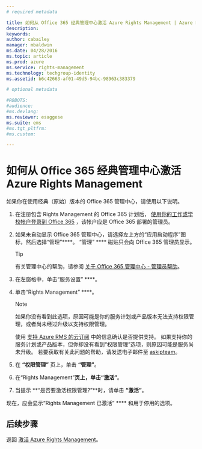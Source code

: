```yaml
---
# required metadata

title: 如何从 Office 365 经典管理中心激活 Azure Rights Management | Azure RMS
description:
keywords:
author: cabailey
manager: mbaldwin
ms.date: 04/28/2016
ms.topic: article
ms.prod: azure
ms.service: rights-management
ms.technology: techgroup-identity
ms.assetid: b6c42663-af01-49d5-94bc-98963c383379

# optional metadata

#ROBOTS:
#audience:
#ms.devlang:
ms.reviewer: esaggese
ms.suite: ems
#ms.tgt_pltfrm:
#ms.custom:

---
```


# 如何从 Office 365 经典管理中心激活 Azure Rights Management

如果你在使用经典（原始）版本的 Office 365 管理中心，请使用以下说明。

1.  在注册包含 Rights Management 的 Office 365 计划后， [使用你的工作或学校帐户登录到 Office 365](https://portal.office.com/) ，该帐户应是 Office 365 部署的管理员。

2.  如果未自动显示 Office 365 管理中心，请选择左上方的“应用启动程序”图标，然后选择“管理”****。 “管理” **** 磁贴只会向 Office 365 管理员显示。

    > [!TIP]
    > 有关管理中心的帮助，请参阅 [关于 Office 365 管理中心 - 管理员帮助](https://support.office.com/article/About-the-Office-365-admin-center-Admin-Help-58537702-d421-4d02-8141-e128e3703547)。

3.  在左窗格中，单击“服务设置” ****。

4.  单击“Rights Management” ****。

    > [!NOTE]
    > 如果你没有看到此选项，原因可能是你的服务计划或产品版本无法支持权限管理，或者尚未经过升级以支持权限管理。
    >
    > 使用 [支持 Azure RMS 的云订阅](../get-started/requirements-subscriptions.md) 中的信息确认是否提供支持。 如果支持你的服务计划或产品版本，但你却没有看到“权限管理”选项，则原因可能是服务尚未升级。 若要获取有关此问题的帮助，请发送电子邮件至 [askipteam](mailto:askipteam@microsoft.com?subject=I%20cannot%20activate%20RMS)。

5.  在 **“权限管理”** 页上，单击 **“管理”**。

6.  在“Rights Management”****页上，单击“激活”****。

7.  当提示 **“是否要激活权限管理?”**时，请单击 **“激活”**。

现在，应会显示“Rights Management 已激活” **** 和用于停用的选项。

## 后续步骤
返回 [激活 Azure Rights Management](activate-service.md)。

<!--HONumber=Apr16_HO3-->


